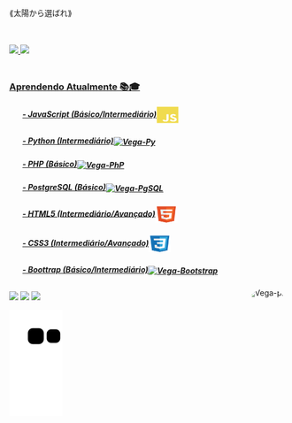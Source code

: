 ⟪太陽から選ばれ⟫⠀⠀⠀⠀⠀⠀⠀⠀⠀⠀⠀⠀⠀⠀⠀⠀⠀⠀⠀⠀⠀⠀⠀⠀⠀⠀⠀⠀⠀⠀⠀⠀⠀⠀⠀⠀⠀⠀⠀⠀⠀⠀⠀⠀⠀⠀⠀⠀⠀⠀⠀⠀⠀⠀⠀⠀⠀⠀⠀⠀⠀⠀⠀⠀⠀⠀⠀⠀⠀⠀⠀⠀⠀⠀⠀⠀


<div>

 <a href="https://github.com/VegaCenturion">

 <img height="220em" src="https://github-readme-stats.vercel.app/api?username=VegaCenturion&show_icons=true&theme=graywhite&include_all_commits=true&count_private=true&border_color=e6b800&title_color=e6b800"/>

 <img height="220em" src="https://github-readme-stats.vercel.app/api/top-langs/?username=VegaCenturion&show_icons=true&theme=graywhite&include_all_commits=true&count_private=true&border_color=e6b800&title_color=e6b800"/>

</div> <br>
 
 ##
 
<div>
 <h3>Aprendendo Atualmente 📚🎓 </h3>
  <ul>  
	  <h5> - JavaScript (Básico/Intermediário)<img align="center" alt="Vega-Js" height="30" width="40" src="https://raw.githubusercontent.com/devicons/devicon/master/icons/javascript/javascript-plain.svg"></h5>
	  <h5> - Python (Intermediário)<img align="center" alt="Vega-Py" height="40" width="50" src="https://cdn.jsdelivr.net/gh/devicons/devicon/icons/python/python-original-wordmark.svg"></h5>
	  <h5> - PHP (Básico)<img align="center" alt="Vega-PhP" height="30" width="40" src="https://cdn.jsdelivr.net/gh/devicons/devicon/icons/php/php-original.svg"></h5>
	  <h5> - PostgreSQL (Básico)<img align="center" alt="Vega-PgSQL" height="40" width="50" src="https://cdn.jsdelivr.net/gh/devicons/devicon/icons/postgresql/postgresql-original-wordmark.svg"></h5>
	  <h5> - HTML5 (Intermediário/Avançado)<img align="center" alt="Vega-HTML" height="30" width="40" src="https://raw.githubusercontent.com/devicons/devicon/master/icons/html5/html5-original.svg"></h5> 
	  <h5> - CSS3 (Intermediário/Avançado)<img align="center" alt="Vega-CSS" height="30" width="40" src="https://raw.githubusercontent.com/devicons/devicon/master/icons/css3/css3-original.svg"></h5>
	  <h5> - Boottrap (Básico/Intermediário)<img align="center" alt="Vega-Bootstrap" height="30" width="40" src="https://cdn.jsdelivr.net/gh/devicons/devicon/icons/bootstrap/bootstrap-original.svg"></h5>  
   <ul>
</div>
  <img align="right" alt="Vega-pic" height="150" style="border-radius:50px;" src="https://media1.giphy.com/media/smwmcgThi3sZQ7i7O4/giphy.gif">
</div>
  
  ##
  
<div> 
  <a href="https://www.instagram.com/ph4xx3/" target="_blank"><img src="https://img.shields.io/badge/-Instagram-%23E4405F?style=for-the-badge&logo=instagram&logoColor=white" target="_blank"></a>
 <a href="https://discord.com/channels/381856182098460672/381856182098460675" target="_blank"><img src="https://img.shields.io/badge/Discord-7289DA?style=for-the-badge&logo=discord&logoColor=white" target="_blank"></a>
  <a href="www.linkedin.com/in/guilhermetorrão" target="_blank"><img src="https://cdn.jsdelivr.net/gh/devicons/devicon/icons/linkedin/linkedin-plain-wordmark.svg"></a>
 
![Snake animation](https://github.com/VegaCenturion/VegaCenturion/blob/output/github-contribution-grid-snake.svg)
